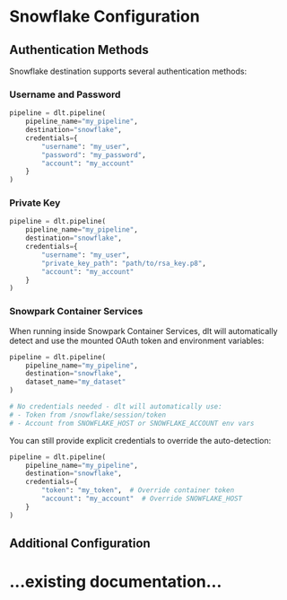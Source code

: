 # Snowflake Configuration

## Authentication Methods

Snowflake destination supports several authentication methods:

### Username and Password
```python
pipeline = dlt.pipeline(
    pipeline_name="my_pipeline",
    destination="snowflake",
    credentials={
        "username": "my_user",
        "password": "my_password",
        "account": "my_account"
    }
)
```

### Private Key
```python
pipeline = dlt.pipeline(
    pipeline_name="my_pipeline",
    destination="snowflake",
    credentials={
        "username": "my_user",
        "private_key_path": "path/to/rsa_key.p8",
        "account": "my_account"
    }
)
```

### Snowpark Container Services

When running inside Snowpark Container Services, dlt will automatically detect and use the mounted OAuth token and environment variables:

```python
pipeline = dlt.pipeline(
    pipeline_name="my_pipeline",
    destination="snowflake",
    dataset_name="my_dataset"
)

# No credentials needed - dlt will automatically use:
# - Token from /snowflake/session/token
# - Account from SNOWFLAKE_HOST or SNOWFLAKE_ACCOUNT env vars
```

You can still provide explicit credentials to override the auto-detection:

```python
pipeline = dlt.pipeline(
    pipeline_name="my_pipeline",
    destination="snowflake",
    credentials={
        "token": "my_token",  # Override container token
        "account": "my_account"  # Override SNOWFLAKE_HOST
    }
)
```

## Additional Configuration
# ...existing documentation...